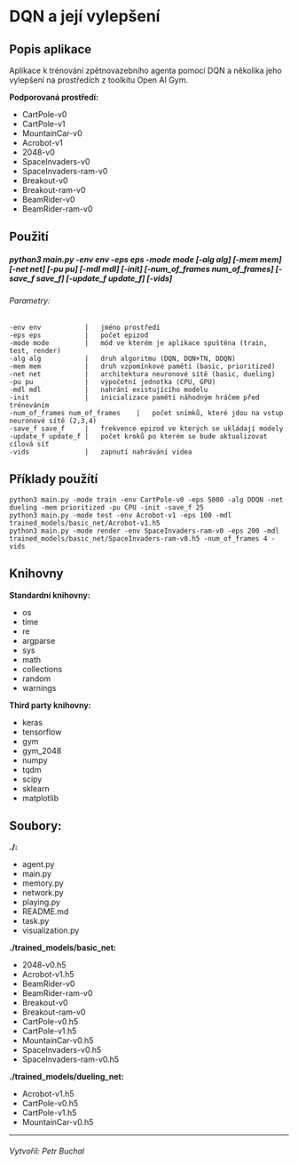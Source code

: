 DQN a její vylepšení
====================
Popis aplikace
-----------
Aplikace k trénování zpětnovazebního agenta pomocí DQN a několika jeho vylepšení na prostředích z toolkitu Open AI Gym.

**Podporovaná prostředí:**

* CartPole-v0
* CartPole-v1
* MountainCar-v0
* Acrobot-v1
* 2048-v0
* SpaceInvaders-v0
* SpaceInvaders-ram-v0
* Breakout-v0
* Breakout-ram-v0
* BeamRider-v0
* BeamRider-ram-v0

Použití
-----
##### python3 main.py -env env -eps eps -mode mode [-alg alg] [-mem mem] [-net net] [-pu pu] [-mdl mdl] [-init] [-num_of_frames num_of_frames] [-save_f save_f] [-update_f update_f] [-vids]
###### Parametry:

    -env env           |   jméno prostředí
    -eps eps           |   počet epizod
    -mode mode         |   mód ve kterém je aplikace spuštěna (train, test, render)
    -alg alg           |   druh algoritmu (DQN, DQN+TN, DDQN)
    -mem mem           |   druh vzpomínkové paměti (basic, prioritized)
    -net net           |   architektura neuronové sítě (basic, dueling)
    -pu pu             |   výpočetní jednotka (CPU, GPU)
    -mdl mdl           |   nahrání existujícího modelu
    -init              |   inicializace paměti náhodným hráčem před trénováním
    -num_of_frames num_of_frames    |   počet snímků, které jdou na vstup neuronové sítě (2,3,4)
    -save_f save_f     |   frekvence epizod ve kterých se ukládají modely
    -update_f update_f |   počet kroků po kterém se bude aktualizovat cílová síť
    -vids              |   zapnutí nahrávání videa

Příklady použítí
-----------------
    python3 main.py -mode train -env CartPole-v0 -eps 5000 -alg DDQN -net dueling -mem prioritized -pu CPU -init -save_f 25
    python3 main.py -mode test -env Acrobot-v1 -eps 100 -mdl trained_models/basic_net/Acrobot-v1.h5
    python3 main.py -mode render -env SpaceInvaders-ram-v0 -eps 200 -mdl trained_models/basic_net/SpaceInvaders-ram-v0.h5 -num_of_frames 4 -vids

Knihovny
-----------------
**Standardní knihovny:**
* os
* time
* re
* argparse
* sys
* math
* collections
* random
* warnings


**Third party knihovny:**
* keras
* tensorflow
* gym
* gym_2048
* numpy
* tqdm
* scipy
* sklearn
* matplotlib

Soubory:
---------------------------
**./:**

* agent.py
* main.py
* memory.py
* network.py
* playing.py
* README.md
* task.py
* visualization.py

**./trained_models/basic_net:**

* 2048-v0.h5
* Acrobot-v1.h5
* BeamRider-v0
* BeamRider-ram-v0
* Breakout-v0
* Breakout-ram-v0
* CartPole-v0.h5
* CartPole-v1.h5
* MountainCar-v0.h5
* SpaceInvaders-v0.h5
* SpaceInvaders-ram-v0.h5

**./trained_models/dueling_net:**

* Acrobot-v1.h5
* CartPole-v0.h5
* CartPole-v1.h5
* MountainCar-v0.h5

****

###### Vytvořil: Petr Buchal
